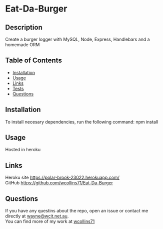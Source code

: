 # Eat-Da-Burger

## Description 
Create a burger logger with MySQL, Node, Express, Handlebars and a homemade ORM

## Table of Contents 
 * [Installation](#installation) 
 * [Usage](#usage) 
 * [Links](#links) 
 * [Tests](#tests) 
 * [Questions](#questions)

## Installation 
To install necesary dependencies, run the following command: npm install

## Usage 
Hosted in heroku

## Links
Heroku site https://polar-brook-23022.herokuapp.com/  
GitHub https://github.com/wcollins71/Eat-Da-Burger

## Questions 
 If you have any questins about the repo, open an issue or contact me directly at wayne@wcit.net.au.  
You can find more of my work at [wcollins71](https://github.com/wcollins71)